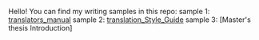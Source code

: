 Hello! You can find my writing samples in this repo:
sample 1: [translators_manual](Translators_Style_Guide/translators_manual.md)
sample 2: [translation_Style_Guide](Translators_Style_Guide/translation_style_guide.md)
sample 3: [Master's thesis Introduction]